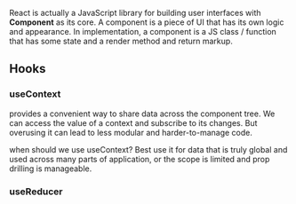 React is actually a JavaScript library for building user interfaces with **Component** as its core.
A component is a piece of UI that has its own logic and appearance. In implementation, a component is a JS class / function that has some state and a render method and return markup.

## Hooks
### useContext
provides a convenient way to share data across the component tree. We can access the value of a context and subscribe to its changes. But overusing it can lead to less modular and harder-to-manage code. 

when should we use useContext?
Best use it for data that is truly global and used across many parts of application, or the scope is limited and prop drilling is manageable.

### useReducer